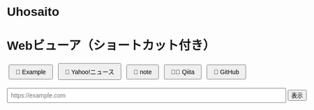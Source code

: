 # Uhosaito
<!DOCTYPE html>
<html lang="ja">
<head>
  <meta charset="UTF-8">
  <title>Webビューア（ショートカット付き）</title>
  <style>
    body {
      font-family: sans-serif;
      padding: 1em;
      max-width: 800px;
      margin: auto;
    }
    iframe {
      width: 100%;
      height: 80vh;
      border: 1px solid #ccc;
      display: none;
      margin-top: 1em;
    }
    .shortcuts {
      margin: 1em 0;
    }
    .shortcuts button {
      margin: 0.3em;
      padding: 0.5em 1em;
      font-size: 1em;
    }
    input[type="text"] {
      font-size: 1em;
      padding: 0.5em;
    }
    button {
      cursor: pointer;
    }
  </style>
</head>
<body>
  <h1>Webビューア（ショートカット付き）</h1>

  <div class="shortcuts">
    <button onclick="loadPageFromShortcut('https://example.com')">🧪 Example</button>
    <button onclick="loadPageFromShortcut('https://news.yahoo.co.jp')">📰 Yahoo!ニュース</button>
    <button onclick="loadPageFromShortcut('https://note.com')">📝 note</button>
    <button onclick="loadPageFromShortcut('https://qiita.com')">👨‍💻 Qiita</button>
    <button onclick="loadPageFromShortcut('https://github.com')">🐙 GitHub</button>
  </div>

  <input type="text" id="urlInput" placeholder="https://example.com" style="width: 80%;">
  <button onclick="loadPage()">表示</button>

  <iframe id="webFrame" sandbox="allow-scripts allow-forms allow-same-origin"></iframe>

  <script>
    function loadPageFromShortcut(url) {
      document.getElementById('urlInput').value = url;
      loadPage();
    }

    function loadPage() {
      const url = document.getElementById('urlInput').value;
      const frame = document.getElementById('webFrame');

      frame.style.display = 'block';
      frame.src = url;

      setTimeout(() => {
        try {
          const test = frame.contentWindow.location.href;
        } catch (e) {
          window.location.href = url;
        }
      }, 2000);
    }
  </script>
</body>
</html>
